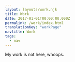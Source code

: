 ```yaml
---
layout: layouts/work.njk
title: Work
date: 2017-01-01T00:00:00.000Z
permalink: /work/index.html
translationKey: "workPage"
navtitle: Work
tags:
  - nav
---
```


My work is not here, whoops.
